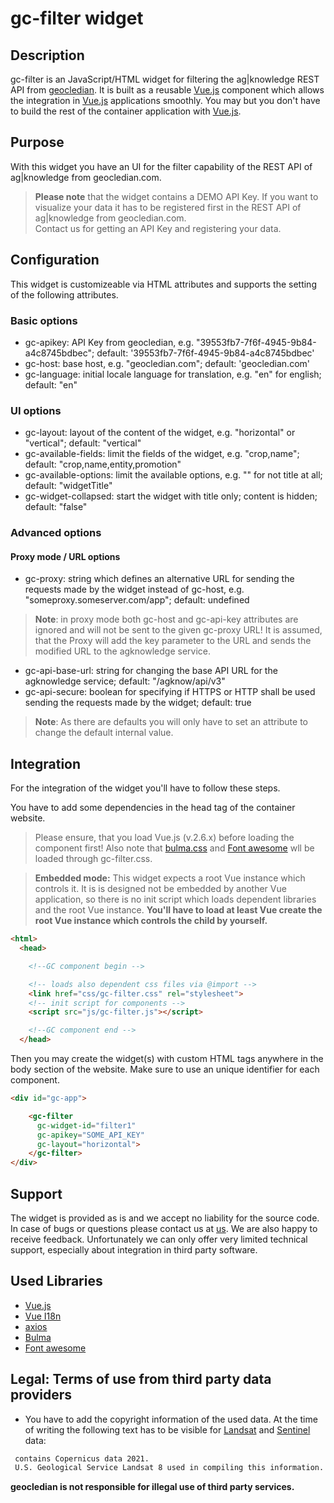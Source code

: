 # gc-filter widget
## Description
gc-filter is an JavaScript/HTML widget for filtering the ag|knowledge REST API from [geocledian](https://www.geocledian.com).
It is built as a reusable [Vue.js](https://www.vuejs.org) component which allows the integration in [Vue.js](https://www.vuejs.org) applications smoothly. 
You may but you don't have to build the rest of the container application with [Vue.js](https://www.vuejs.org).

## Purpose
With this widget you have an UI for the filter capability of the REST API of ag|knowledge from geocledian.com.
> **Please note** that the widget contains a DEMO API Key. If you want to visualize your data it has to be registered first in the REST API of ag|knowledge from geocledian.com. <br> Contact us for getting an API Key and registering your data.

## Configuration
This widget is customizeable via HTML attributes and supports the setting of the following attributes.

### Basic options
- gc-apikey: API Key from geocledian, e.g. "39553fb7-7f6f-4945-9b84-a4c8745bdbec"; default: '39553fb7-7f6f-4945-9b84-a4c8745bdbec'
- gc-host: base host, e.g. "geocledian.com"; default: 'geocledian.com'
- gc-language: initial locale language for translation, e.g. "en" for english; default: "en"

### UI options
- gc-layout: layout of the content of the widget, e.g. "horizontal" or "vertical"; default: "vertical"
- gc-available-fields: limit the fields of the widget, e.g. "crop,name"; default: "crop,name,entity,promotion"
- gc-available-options: limit the available options, e.g. "" for not title at all; default: "widgetTitle"
- gc-widget-collapsed: start the widget with title only; content is hidden; default: "false"

### Advanced options
#### Proxy mode / URL options
- gc-proxy: string which defines an alternative URL for sending the requests made by the widget instead of gc-host, e.g. "someproxy.someserver.com/app"; default: undefined

> __Note__: in proxy mode both gc-host and gc-api-key attributes are ignored and will not be sent to the given gc-proxy URL! It is assumed, that the Proxy will add the key parameter to the URL and sends the modified URL to the agknowledge service.

- gc-api-base-url: string for changing the base API URL for the agknowledge service; default: "/agknow/api/v3"
- gc-api-secure: boolean for specifying if HTTPS or HTTP shall be used sending the requests made by the widget;  default: true

> __Note__: As there are defaults you will only have to set an attribute to change the default internal value.

## Integration
For the integration of the widget you'll have to follow these steps.

You have to add some dependencies in the head tag of the container website. 
>Please ensure, that you load Vue.js (v.2.6.x) before loading the component first!
Also note that <a href="www.bulma.org">bulma.css</a> and <a href="www.fontawesome.org">Font awesome</a> wll be loaded through gc-filter.css.

> __Embedded mode:__ This widget expects a root Vue instance which controls it. It is is designed not be embedded by another Vue application, so there is no init script which loads dependent libraries and the root Vue instance. __You'll have to load at least Vue create the root Vue instance which controls the child by yourself.__ 


```html
<html>
  <head>

    <!--GC component begin -->

    <!-- loads also dependent css files via @import -->
    <link href="css/gc-filter.css" rel="stylesheet">
    <!-- init script for components -->
    <script src="js/gc-filter.js"></script> 

    <!--GC component end -->
  </head>
```

Then you may create the widget(s) with custom HTML tags anywhere in the body section of the website. Make sure to use an unique identifier for each component.

```html
<div id="gc-app">

    <gc-filter 
      gc-widget-id="filter1"
      gc-apikey="SOME_API_KEY" 
      gc-layout="horizontal">
    </gc-filter>
</div>
```

## Support
The widget is provided as is and we accept no liability for the source code. In case of bugs or questions please contact us at [us](mailto:info@geocledian.com). We are also happy to receive feedback. Unfortunately we can only offer very limited technical support, especially about integration in third party software.

## Used Libraries
- [Vue.js](https://www.vuejs.org)
- [Vue I18n](https://kazupon.github.io/vue-i18n/)
- [axios](https://github.com/axios/axios)
- [Bulma](https://bulma.io/documentation/)
- [Font awesome](https://fontawesome.com/)

## Legal: Terms of use from third party data providers
- You have to add the copyright information of the used data. At the time of writing the following text has to be visible for [Landsat](https://www.usgs.gov/information-policies-and-instructions/crediting-usgs) and [Sentinel](https://scihub.copernicus.eu/twiki/pub/SciHubWebPortal/TermsConditions/TC_Sentinel_Data_31072014.pdf) data:

```html
 contains Copernicus data 2021.
 U.S. Geological Service Landsat 8 used in compiling this information.
```

**geocledian is not responsible for illegal use of third party services.**
